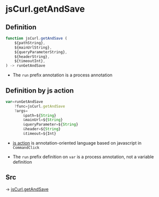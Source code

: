 # jsCurl.getAndSave 

## Definition

```js.js
function jsCurl.getAndSave (
	${pathString},
	${mainUrlString},
	${queryParameterString},
	${headerString},
	${timeoutInt},
) -> runGetAndSave
```

- The `run` prefix annotation is a process annotation
## Definition by js action

```js.js
var=runGetAndSave
	?func=jsCurl.getAndSave 
	?args=
		&path=${String}
		&mainUrl=${String}
		&queryParameter=${String}
		&header=${String}
		&timeout=${Int}
```

- [js action](#) is annotation-oriented language based on javascript in `CommandClick`

- The `run` prefix definition on `var` is a process annotation, not a variable definition

## Src

-> [jsCurl.getAndSave ](https://github.com/puutaro/CommandClick/blob/master/app/src/main/java/com/puutaro/commandclick/fragment_lib/terminal_fragment/js_interface/JsCurl.kt#L42)


